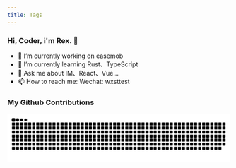 ```yaml
---
title: Tags
---
```


### Hi, Coder, i'm Rex. 👋


- 🔭 I’m currently working on easemob
- 🌱 I’m currently learning Rust、TypeScript
- 💬 Ask me about IM、React、Vue...
- 📫 How to reach me: Wechat: wxsttest


### My Github Contributions
![](https://raw.githubusercontent.com/Wster11/Wster11/main/assets/github-contribution-grid-snake.svg)              




